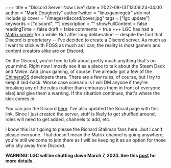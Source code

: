 +++
title = "Discord Server Now Live"
date = 2022-08-13T13:09:24-04:00
author = "Mark Dougherty"
authorTwitter = "linuxgamingctr" #do not include @
cover = "/images/discord/cover.jpg"
tags = ["lgc update"]
keywords = ["discord", ""]
description = ""
showFullContent = false
readingTime = false
draft = false
comments = true
+++
LGC has had a [Matrix server](https://matrix.to/#/#linux-gaming-central:matrix.org) for a while. But after long deliberation -- despite the fact that Discord is proprietary -- I've decided to create a Discord server. As much as I want to stick with FOSS as much as I can, the reality is most gamers and content creators alike are on Discord. 

On the Discord, you're free to talk about pretty much anything that's on your mind. Right now I mostly see it as a place to talk about the Steam Deck and *Melee*. And Linux gaming, of course. I've already got a few of the [ChimeraOS](https://linuxgamingcentral.com/posts/chimeraos-34-released/) developers there. There are a few rules, of course, but I try to keep it laid-back. Worse case scenario is I will DM anyone if they're breaking any of the rules (rather than embarass them in front of everyone else) and give them a warning. If the situation continues, that's where the kick comes in.

You can join the Discord [here](https://discord.gg/bTgCcWC4dm). I've also updated the Social page with this link. Since I just created the server, stuff is likely to get shuffled around, roles will need to get added, channels to add, etc.

I know this isn't going to please the Richard Stallman fans here...but I can't please everyone. That doesn't mean the Matrix channel is going anywhere; you're still welcome to join there as I will be keeping it as an option for those who shy away from Discord.

**WARNING: LGC will be shutting down March 7, 2024. See this [post](https://linuxgamingcentral.com/posts/the-end-of-lgc/) for more details.**
